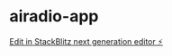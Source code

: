 # airadio-app

[Edit in StackBlitz next generation editor ⚡️](https://stackblitz.com/~/github.com/kylecortez255/airadio-app)